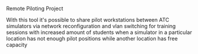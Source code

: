 Remote Piloting Project

With this tool it's possible to share pilot workstations between ATC simulators via network reconfiguration and vlan switching for training sessions with increased amount of students when a simulator in a particular location has not enough pilot positions while another location has free capacity
